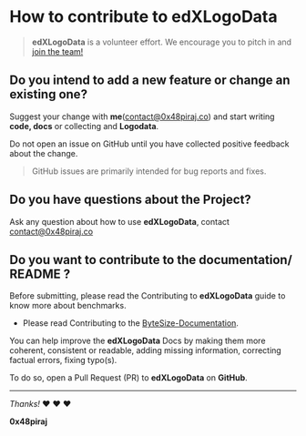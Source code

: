
# How to contribute to edXLogoData

> **edXLogoData** is a volunteer effort. We encourage you to pitch in and [join the team!]()

## Do you intend to add a new feature or change an existing one?

Suggest your change with **me**([contact@0x48piraj.co]()) and start writing **code, docs** or collecting and **Logodata**.

Do not open an issue on GitHub until you have collected positive feedback about the change.
> GitHub issues are primarily intended for bug reports and fixes.

## Do you have questions about the Project?

Ask any question about how to use **edXLogoData**, contact [contact@0x48piraj.co]()

## Do you want to contribute to the documentation/ README ?
Before submitting, please read the Contributing to **edXLogoData** guide to know more about benchmarks.

* Please read Contributing to the [ByteSize-Documentation](https://github.com/0x48piraj/edXLogoData/blob/master/bytedoc.md).

You can help improve the **edXLogoData** Docs by making them more coherent, consistent or readable, adding missing information, correcting factual errors, fixing typo(s).

To do so, open a Pull Request (PR) to **edXLogoData** on **GitHub**.

---

*Thanks!* :heart: :heart: :heart:

**0x48piraj**
